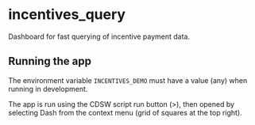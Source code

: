 # incentives_query

Dashboard for fast querying of incentive payment data.

## Running the app

The environment variable `INCENTIVES_DEMO` must have a value (any) when running in development.

The app is run using the CDSW script run button (>), then opened by selecting Dash from the context menu (grid of squares at the top right).
